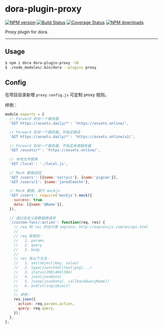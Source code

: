 # dora-plugin-proxy

[![NPM version](https://img.shields.io/npm/v/dora-plugin-proxy.svg?style=flat)](https://npmjs.org/package/dora-plugin-proxy)
[![Build Status](https://img.shields.io/travis/dora-js/dora-plugin-proxy.svg?style=flat)](https://travis-ci.org/dora-js/dora-plugin-proxy)
[![Coverage Status](https://img.shields.io/coveralls/dora-js/dora-plugin-proxy.svg?style=flat)](https://coveralls.io/r/dora-js/dora-plugin-proxy)
[![NPM downloads](http://img.shields.io/npm/dm/dora-plugin-proxy.svg?style=flat)](https://npmjs.org/package/dora-plugin-proxy)

Proxy plugin for dora.

----

## Usage

```bash
$ npm i dora dora-plugin-proxy -SD
$ ./node_modules/.bin/dora --plugins proxy
```

## Config

在项目目录新增 `proxy.config.js` 可定制 proxy 规则。

样例：

```javascript
module.exports = {
  // Forward 到另一个服务器
  'GET https://assets.daily/*': 'https://assets.online/',

  // Forward 到另一个服务器，并指定路径
  'GET https://assets.daily/*': 'https://assets.online/v2/',
  
  // Forward 到另一个服务器，不指定来源服务器
  'GET /assets/*': 'https://assets.online/',
  
  // 本地文件替换
  'GET /local': './local.js',
  
  // Mock 数据返回
  'GET /users': [{name:'sorrycc'}, {name:'pigcan'}],
  'GET /users/1': {name:'jaredleechn'},
  
  // Mock 数据，基于 mockjs
  'GET /users': require('mockjs').mock({
    success: true,
    data: [{name:'@Name'}],
  }),
  
  // 通过自定义函数替换请求
  '/custom-func/:action': function(req, res) {
    // req 和 res 的设计类 express，http://expressjs.com/en/api.html
    //
    // req 能取到：
    //   1. params
    //   2. query
    //   3. body
    // 
    // res 有以下方法：
    //   1. set(object|key, value)
    //   2. type(json|html|text|png|...)
    //   3. status(200|404|304)
    //   4. json(jsonData)
    //   5. jsonp(jsonData[, callbackQueryName])
    //   6. end(string|object)
    //
    // 举例：
    res.json({
      action: req.params.action,
      query: req.query,
    });
  },
};
```


